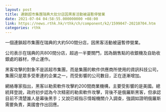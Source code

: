 ```yaml
---
layout: post
title: 連鎖超市集團瑞典大批分店因黑客活動被逼暫停營業
date: 2021-07-04 04:58:55.000000000 +08:00
link: https://news.rthk.hk/rthk/ch/component/k2/1599047-20210704.htm
categories: rthk
---
```


一個連鎖超市集團在瑞典的大約500間分店，因黑客活動被逼暫停營業。

公司表示在瑞典的共800間分店，超過一半要關門，因為銷售點的收銀機及自助收銀處的器材，停止運作。

黑客攻擊的對象不是該超市集團，而是集團的軟件供應商所使用的資訊科技公司，集團只是眾多受牽連的企業之一，而受影響的公司數目，正在逐漸增加。

網絡專家指出，黑客以勒索軟件攻擊約200間商業機構，主要受影響的是美國。總統拜登說，政府初步認為今次精密的勒索軟件攻擊，背後不是俄羅斯黑客，但承認目前不清楚誰人是幕後黑手；又說已經指示情報機關介入調查，強調如證明俄羅斯需要負責，美國會作出回應。
